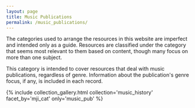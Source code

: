 ```yaml
---
layout: page
title: Music Publications
permalink: /music_publications/
---
```


The categories used to arrange the resources in this website are imperfect and intended only as a guide. Resources are classified under the category that seems most relevant to them based on content, though many focus on more than one subject. 

This category is intended to cover resources that deal with music publications, regardless of genre. Information about the publication's genre focus, if any, is included in each record.

{% include collection_gallery.html  collection='music_history' facet_by='mji_cat' only='music_pub' %}

